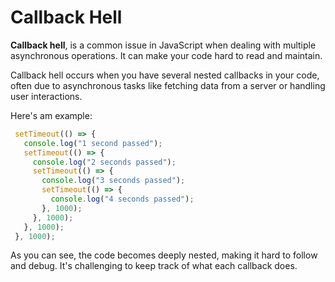 <h1>Callback Hell</h1>

**Callback hell**, is a common issue in JavaScript when dealing with multiple asynchronous operations. It can make your code hard to read and maintain.

Callback hell occurs when you have several nested callbacks in your code, often due to asynchronous tasks like fetching data from a server or handling user interactions.

Here's am example:

```js
 setTimeout(() => {
   console.log("1 second passed");
   setTimeout(() => {
     console.log("2 seconds passed");
     setTimeout(() => {
       console.log("3 seconds passed");
       setTimeout(() => {
         console.log("4 seconds passed");
       }, 1000);
     }, 1000);
   }, 1000);
 }, 1000);
```

As you can see, the code becomes deeply nested, making it hard to follow and debug. It's challenging to keep track of what each callback does.
